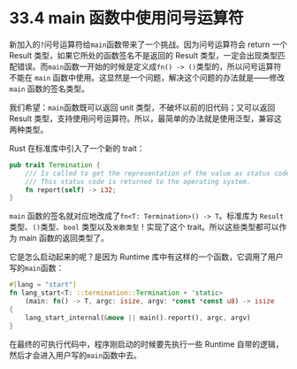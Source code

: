 # 33.4 main 函数中使用问号运算符

新加入的`?`问号运算符给`main`函数带来了一个挑战。因为问号运算符会 return 一个 Result 类型，如果它所处的函数签名不是返回的 Result 类型，一定会出现类型匹配错误。而`main`函数一开始的时候是定义成`fn() -> ()`类型的，所以问号运算符不能在 `main` 函数中使用。这显然是一个问题，解决这个问题的办法就是——修改 `main` 函数的签名类型。

我们希望：`main`函数既可以返回 unit 类型，不破坏以前的旧代码；又可以返回 Result 类型，支持使用问号运算符。所以，最简单的办法就是使用泛型，兼容这两种类型。

Rust 在标准库中引入了一个新的 trait：

```rust
pub trait Termination {
    /// Is called to get the representation of the value as status code.
    /// This status code is returned to the operating system.
    fn report(self) -> i32;
}
```

`main` 函数的签名就对应地改成了`fn<T: Termination>() -> T`。标准库为 `Result` 类型、`()`类型、`bool` 类型以及`发散类型`！实现了这个 trait。所以这些类型都可以作为 main 函数的返回类型了。

它是怎么启动起来的呢？是因为 Runtime 库中有这样的一个函数，它调用了用户写的`main`函数：

```rust
#[lang = "start"]
fn lang_start<T: ::termination::Termination + 'static>
    (main: fn() -> T, argc: isize, argv: *const *const u8) -> isize
{
    lang_start_internal(&move || main().report(), argc, argv)
}
```

在最终的可执行代码中，程序刚启动的时候要先执行一些 Runtime 自带的逻辑，然后才会进入用户写的`main`函数中去。
